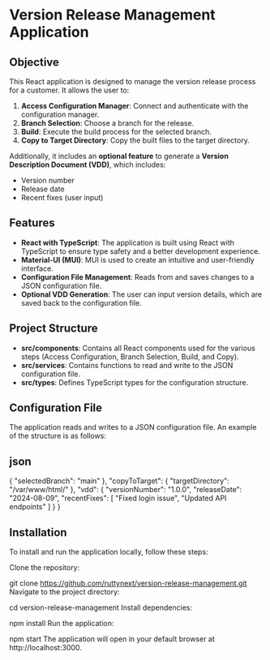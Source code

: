 # Version Release Management Application

## Objective
This React application is designed to manage the version release process for a customer. It allows the user to:
1. **Access Configuration Manager**: Connect and authenticate with the configuration manager.
2. **Branch Selection**: Choose a branch for the release.
3. **Build**: Execute the build process for the selected branch.
4. **Copy to Target Directory**: Copy the built files to the target directory.

Additionally, it includes an **optional feature** to generate a **Version Description Document (VDD)**, which includes:
- Version number
- Release date
- Recent fixes (user input)

## Features
- **React with TypeScript**: The application is built using React with TypeScript to ensure type safety and a better development experience.
- **Material-UI (MUI)**: MUI is used to create an intuitive and user-friendly interface.
- **Configuration File Management**: Reads from and saves changes to a JSON configuration file.
- **Optional VDD Generation**: The user can input version details, which are saved back to the configuration file.

## Project Structure
- **src/components**: Contains all React components used for the various steps (Access Configuration, Branch Selection, Build, and Copy).
- **src/services**: Contains functions to read and write to the JSON configuration file.
- **src/types**: Defines TypeScript types for the configuration structure.

## Configuration File
The application reads and writes to a JSON configuration file. An example of the structure is as follows:

## json
{
    "selectedBranch": "main"
  },
  "copyToTarget": {
    "targetDirectory": "/var/www/html/"
  },
  "vdd": {
    "versionNumber": "1.0.0",
    "releaseDate": "2024-08-09",
    "recentFixes": [
      "Fixed login issue",
      "Updated API endpoints"
    ]
  }
}
## Installation
To install and run the application locally, follow these steps:

Clone the repository:

git clone https://github.com/ruttynext/version-release-management.git
Navigate to the project directory:

cd version-release-management
Install dependencies:

npm install
Run the application:

npm start
The application will open in your default browser at http://localhost:3000.

